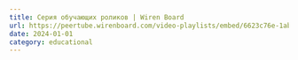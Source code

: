 ```yaml
---
title: Серия обучающих роликов | Wiren Board
url: https://peertube.wirenboard.com/video-playlists/embed/6623c76e-1abe-4728-959c-f5dde919d80c
date: 2024-01-01
category: educational
---
```


